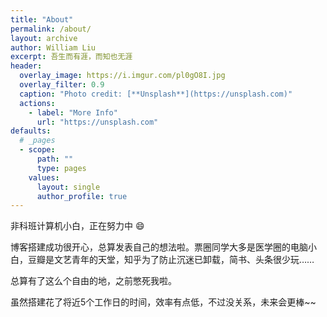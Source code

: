```yaml
---
title: "About"
permalink: /about/
layout: archive
author: William Liu
excerpt: 吾生而有涯，而知也无涯
header:
  overlay_image: https://i.imgur.com/pl0gO8I.jpg
  overlay_filter: 0.9
  caption: "Photo credit: [**Unsplash**](https://unsplash.com)"
  actions:
    - label: "More Info"
      url: "https://unsplash.com"
defaults:
  # _pages
  - scope:
      path: ""
      type: pages
    values:
      layout: single
      author_profile: true
---
```


非科班计算机小白，正在努力中 :smile:

博客搭建成功很开心，总算发表自己的想法啦。票圈同学大多是医学圈的电脑小白，豆瓣是文艺青年的天堂，知乎为了防止沉迷已卸载，简书、头条很少玩……

总算有了这么个自由的地，之前憋死我啦。

虽然搭建花了将近5个工作日的时间，效率有点低，不过没关系，未来会更棒~~
